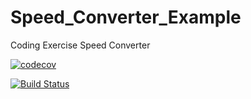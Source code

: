 # Speed_Converter_Example
Coding Exercise Speed Converter

[![codecov](https://codecov.io/gh/raje1reddy/Speed_Converter_Example/branch/master/graph/badge.svg)](https://codecov.io/gh/raje1reddy/Speed_Converter_Example)

[![Build Status](https://travis-ci.org/raje1reddy/Speed_Converter_Example.svg?branch=master)](https://travis-ci.org/raje1reddy/Speed_Converter_Example)

